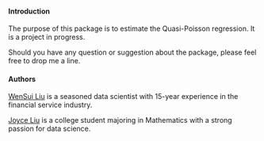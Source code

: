 #### Introduction

The purpose of this package is to estimate the Quasi-Poisson regression. It is a project in progress.

Should you have any question or suggestion about the package, please feel free to drop me a line.

#### Authors

[WenSui Liu](mailto:liuwensui@gmail.com) is a seasoned data scientist with 15-year experience in the financial service industry.

[Joyce Liu](mailto:joyce.jl.liu@gmail.com) is a college student majoring in Mathematics with a strong passion for data science.
